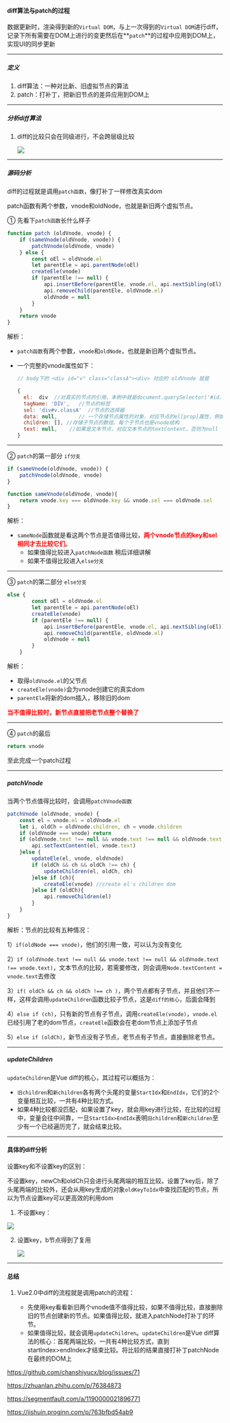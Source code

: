 #### diff算法与patch的过程

数据更新时，渲染得到新的`Virtual DOM`，与上一次得到的`Virtual DOM`进行diff，记录下所有需要在DOM上进行的变更然后在**`patch`**的过程中应用到DOM上，实现UI的同步更新

---

##### 定义

1. diff算法：一种对比新、旧虚拟节点的算法
2. patch：打补丁，把新旧节点的差异应用到DOM上

---

##### 分析diff算法

1. diff的比较只会在同级进行，不会跨层级比较

   ![](https://raw.githubusercontent.com/aooy/blog/master/images/issues-2/diff.png)

---

##### 源码分析

diff的过程就是调用`patch函数`，像打补丁一样修改真实dom

patch函数有两个参数，vnode和oldNode，也就是新旧两个虚拟节点。

① 先看下`patch函数`长什么样子

```javascript
function patch (oldVnode, vnode) {
	if (sameVnode(oldVnode, vnode)) {
		patchVnode(oldVnode, vnode)
	} else {
		const oEl = oldVnode.el
		let parentEle = api.parentNode(oEl)
		createEle(vnode)
		if (parentEle !== null) {
			api.insertBefore(parentEle, vnode.el, api.nextSibling(oEl))
			api.removeChild(parentEle, oldVnode.el)
			oldVnode = null
		}
	}
	return vnode
}

```

解析：

+ `patch函数`有两个参数，`vnode`和`oldNode`，也就是新旧两个虚拟节点。

+ 一个完整的vnode属性如下：

  ```javascript
  // body下的 <div id="v" class="classA"><div> 对应的 oldVnode 就是
  
  {
    el:  div  //对真实的节点的引用，本例中就是document.querySelector('#id.classA')
    tagName: 'DIV',   //节点的标签
    sel: 'div#v.classA'  //节点的选择器
    data: null,       // 一个存储节点属性的对象，对应节点的el[prop]属性，例如onclick , style
    children: [], //存储子节点的数组，每个子节点也是vnode结构
    text: null,    //如果是文本节点，对应文本节点的textContent，否则为null
  }
  ```

---

② `patch`的第一部分 `if分支`

```javascript
if (sameVnode(oldVnode, vnode)) {
	patchVnode(oldVnode, vnode)
}

function sameVnode(oldVnode, vnode){
	return vnode.key === oldVnode.key && vnode.sel === oldVnode.sel
}
```

解析：

+ `sameNode`函数就是看这两个节点是否值得比较，<font style="color:red">**两个vnode节点的key和sel相同才去比较它们**</font>。
  + 如果值得比较进入`patchNode函数` 稍后详细讲解
  + 如果不值得比较进入`else分支`

---

③ `patch`的第二部分 `else分支`

```javascript
else {
		const oEl = oldVnode.el
		let parentEle = api.parentNode(oEl)
		createEle(vnode)
		if (parentEle !== null) {
			api.insertBefore(parentEle, vnode.el, api.nextSibling(oEl))
			api.removeChild(parentEle, oldVnode.el)
			oldVnode = null
		}
	}

```

解析：

+ 取得`oldVnode.el`的父节点
+ `createEle(vnode)`会为vnode创建它的真实dom
+ `parentEle`将新的dom插入，移除旧的dom

<font style="color:red">**当不值得比较时，新节点直接把老节点整个替换了**</font>

---

④  `patch`的最后

```javascript
return vnode
```

至此完成一个patch过程

---

##### patchVnode

当两个节点值得比较时，会调用`patchVnode函数`

```javascript
patchVnode (oldVnode, vnode) {
    const el = vnode.el = oldVnode.el
    let i, oldCh = oldVnode.children, ch = vnode.children
    if (oldVnode === vnode) return
    if (oldVnode.text !== null && vnode.text !== null && oldVnode.text !== vnode.text) {
        api.setTextContent(el, vnode.text)
    }else {
        updateEle(el, vnode, oldVnode)
    	if (oldCh && ch && oldCh !== ch) {
	    	updateChildren(el, oldCh, ch)
	    }else if (ch){
	    	createEle(vnode) //create el's children dom
	    }else if (oldCh){
	    	api.removeChildren(el)
	    }
    }
}
```

解析：节点的比较有五种情况：

1）`if(oldNode === vnode)`，他们的引用一致，可以认为没有变化

2）`if (oldVnode.text !== null && vnode.text !== null && oldVnode.text !== vnode.text)`，文本节点的比较，若需要修改，则会调用`Node.textContent = vnode.text`去修改

3）`if( oldCh && ch && oldCh !== ch )`，两个节点都有子节点，并且他们不一样，这样会调用`updateChildren`函数比较子节点，这是`diff的核心`，后面会降到

4）`else if (ch)`，只有新的节点有子节点，调用`createEle(vnode)`，`vnode.el`已经引用了老的dom节点，`createEle`函数会在老dom节点上添加子节点

5）`else if (oldCh)`，新节点没有子节点，老节点有子节点，直接删除老节点。

---

##### updateChildren

`updateChildren`是Vue diff的核心，其过程可以概括为：

- `旧children`和`新children`各有两个头尾的变量`StartIdx`和`EndIdx`，它们的2个变量相互比较，一共有4种比较方式。
- 如果4种比较都没匹配，如果设置了key，就会用key进行比较，在比较的过程中，变量会往中间靠，一旦`StartIdx>EndIdx`表明`旧children`和`新children`至少有一个已经遍历完了，就会结束比较。













---

#### 具体的diff分析

设置key和不设置key的区别：

不设置key，newCh和oldCh只会进行头尾两端的相互比较。设置了key后，除了头尾两端的比较外，还会从用key生成的对象`oldKeyToIdx`中查找匹配的节点，所以为节点设置key可以更高效的利用dom

1. 不设置key：

![](https://raw.githubusercontent.com/superwtt/MyFileRepository/main/image/Vue/不设置key.png)



2. 设置key，b节点得到了复用

   ![](https://raw.githubusercontent.com/superwtt/MyFileRepository/main/image/Vue/设置key.png)

---

#### 总结

1. Vue2.0中diff的流程就是调用patch的流程：

   + 先使用key看看新旧两个vnode值不值得比较，如果不值得比较，直接删除旧的节点创建新的节点。如果值得比较，就进入patchNode打补丁的环节。
   + 如果值得比较，就会调用`updateChildren`。`updateChildren`是Vue diff算法的核心：首尾两端比较，一共有4种比较方式，直到startIndex>endIndex才结束比较。将比较的结果直接打补丁patchNode在最终的DOM上

   



https://github.com/chanshiyucx/blog/issues/71

https://zhuanlan.zhihu.com/p/76384873

https://segmentfault.com/a/1190000021896771

https://jishuin.proginn.com/p/763bfbd54ab9